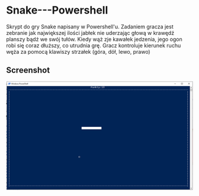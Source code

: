 # Snake---Powershell
Skrypt do gry Snake napisany w Powershell'u. Zadaniem gracza jest zebranie jak największej ilości jabłek nie uderzając głową w krawędź planszy bądź we swój tułów. Kiedy wąż zje kawałek jedzenia, jego ogon robi się coraz dłuższy, co utrudnia grę. Gracz kontroluje kierunek ruchu węża za pomocą klawiszy strzałek (góra, dół, lewo, prawo)

## Screenshot
![Screen](screen.png)
